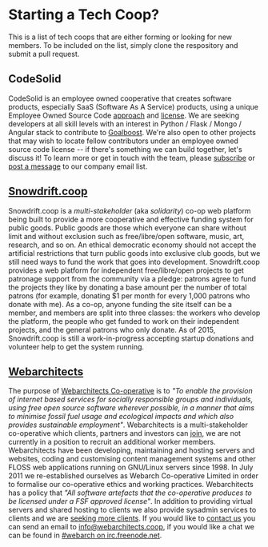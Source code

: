 # Starting a Tech Coop?

This is a list of tech coops that are either forming or looking for new members.  To be included on the list, simply clone the respository and submit a pull request.

## CodeSolid

CodeSolid is an employee owned cooperative that creates software products, especially SaaS (Software As A Service) products, using a unique Employee Owned Source Code [approach](http://codesolid.com/employee_owned_source_code.html) and [license](http://codesolid.com/license.html). We are seeking developers at all skill levels with an interest in Python / Flask / Mongo / Angular stack to contribute to [Goalboost](http://codesolid.com/goalboost.html).  We're also open to other projects that may wish to locate fellow contributors under an employee owned source code license -- if there's something we can build together, let's discuss it! To learn more or get in touch with the team, please [subscribe](mailto:codesolid-subscribe@yahoogroups.com) or [post a message](mailto:codesolid@yahoogroups.com) to our company email list.

## [Snowdrift.coop](https://snowdrift.coop)

Snowdrift.coop is a *multi-stakeholder* (aka *solidarity*) co-op web platform being built to provide a more cooperative and effective funding system for public goods. Public goods are those which everyone can share without limit and without exclusion such as free/libre/open software, music, art, research, and so on. An ethical democratic economy should not accept the artificial restrictions that turn public goods into exclusive club goods, but we still need ways to fund the work that goes into development. Snowdrift.coop provides a web platform for independent free/libre/open projects to get patronage support from the community via a pledge: patrons agree to fund the projects they like by donating a base amount per the number of total patrons (for example, donating $1 per month for every 1,000 patrons who donate with me). As a co-op, anyone funding the site itself can be a member, and members are split into three classes: the workers who develop the platform, the people who get funded to work on their independent projects, and the general patrons who only donate. As of 2015, Snowdrift.coop is still a work-in-progress accepting startup donations and volunteer help to get the system running.

## [Webarchitects](https://www.webarchitects.coop/)

The purpose of [Webarchitects Co-operative](https://www.webarchitects.coop/) is to *"To enable the provision of internet based services for socially responsible groups and individuals, using free open source software wherever possible, in a manner that aims to minimise fossil fuel usage and ecological impacts and which also provides sustainable employment"*. Webarchitects is a multi-stakeholder co-operative which clients, partners and investors can [join](https://www.webarchitects.coop/join), we are not currently in a position to recruit an additional worker members. Webarchitects have been developing, maintaining and hosting servers and websites, coding and customising content management systems and other FLOSS web applications running on GNU/Linux servers since 1998. In July 2011 we re-established ourselves as Webarch Co-operative Limited in order to formalise our co-operative ethics and working practices. Webarchitects has a policy that *"All software artefacts that the co-operative produces to be licensed under a FSF approved license"*. In addition to providing virtual servers and shared hosting to clients we also provide sysadmin services to clients and we are [seeking more clients](https://docs.webarch.net/wiki/Clients_wanted). If you would like to [contact us](https://www.webarchitects.coop/contact) you can send an email to [info@webarchitects.coop](mailto:info@webarchitects.coop), if you would like a chat we can be found in [#webarch on irc.freenode.net](https://webchat.freenode.net/?channels=#webarch).

 
